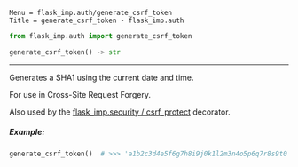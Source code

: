 ```
Menu = flask_imp.auth/generate_csrf_token
Title = generate_csrf_token - flask_imp.auth
```

```python
from flask_imp.auth import generate_csrf_token
```

```python
generate_csrf_token() -> str
```

---

Generates a SHA1 using the current date and time.

For use in Cross-Site Request Forgery.

Also used by the [flask_imp.security / csrf_protect](flask_imp_security-include_csrf.html) decorator.

##### Example:

```python
generate_csrf_token()  # >>> 'a1b2c3d4e5f6g7h8i9j0k1l2m3n4o5p6q7r8s9t0'
```